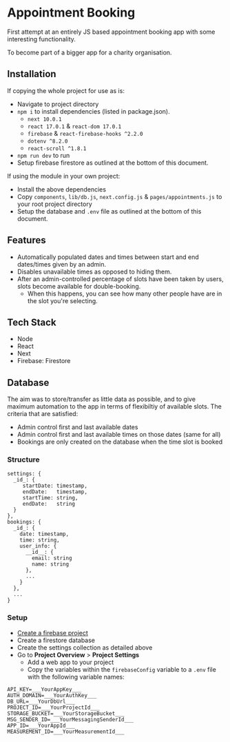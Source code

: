 Appointment Booking
===================

First attempt at an entirely JS based appointment booking app with some interesting functionality.

To become part of a bigger app for a charity organisation.

## Installation

If copying the whole project for use as is:
  - Navigate to project directory
  - `npm i` to install dependencies (listed in package.json).
    - `next 10.0.1`
    - `react 17.0.1` & `react-dom 17.0.1`
    - `firebase` & `react-firebase-hooks ^2.2.0`
    - `dotenv ^8.2.0`
    - `react-scroll ^1.8.1`
  - `npm run dev` to run
  - Setup firebase firestore as outlined at the bottom of this document.

If using the module in your own project:
  - Install the above dependencies
  - Copy `components`, `lib/db.js`, `next.config.js` & `pages/appointments.js` to your root project directory
  - Setup the database and `.env` file as outlined at the bottom of this document.

## Features

 - Automatically populated dates and times between start and end dates/times given by an admin.
 - Disables unavailable times as opposed to hiding them.
 - After an admin-controlled percentage of slots have been taken by users, slots become available for double-booking.
   - When this happens, you can see how many other people have are in the slot you're selecting.

## Tech Stack

 - Node
 - React
 - Next
 - Firebase: Firestore

## Database

The aim was to store/transfer as little data as possible, and to give maximum automation to the app in terms of flexibiltiy of available slots.
The criteria that are satisfied:
 - Admin control first and last available dates
 - Admin control first and last available times on those dates (same for all)
 - Bookings are only created on the database when the time slot is booked

### Structure
```
settings: {
  _id_: {
     startDate: timestamp,
     endDate:   timestamp,
     startTime: string,
     endDate:   string
  }
},
bookings: {
  _id_: {
    date: timestamp,
    time: string,
    user_info: { 
      __id__: {
        email: string
        name: string
      },
      ...
    }
  },
  ...
}
```

### Setup

  - [Create a firebase project](https://firebase.google.com)
  - Create a firestore database
  - Create the settings collection as detailed above
  - Go to __Project Overview__ > __Project Settings__
    - Add a web app to your project
    - Copy the variables within the `firebaseConfig` variable to a `.env` file with the following variable names:

```
API_KEY=___YourAppKey___
AUTH_DOMAIN=___YourAuthKey___
DB_URL=___YourDbUrl___
PROJECT_ID=___YourProjectId___
STORAGE_BUCKET=___YourStorageBucket___
MSG_SENDER_ID=___YourMessagingSenderId___
APP_ID=___YourAppId___
MEASUREMENT_ID=___YourMeasurementId___
```
